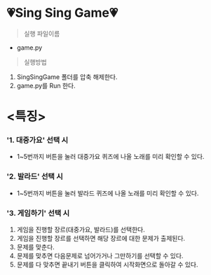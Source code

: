 # **💗Sing  Sing  Game💗**
>실행 파일이름
- game.py
>실행방법
1. SingSingGame 폴더를 압축 해제한다.
2. game.py를 Run 한다.

# <특징>

### **'1. 대중가요' 선택 시** ###
- 1~5번까지 버튼을 눌러 대중가요 퀴즈에 나올 노래를 미리 확인할 수 있다.

### **'2. 발라드' 선택 시** ###
- 1~5번까지 버튼을 눌러 발라드 퀴즈에 나올 노래를 미리 확인할 수 있다.

### **'3. 게임하기' 선택 시** ###
1) 게임을 진행할 장르(대중가요, 발라드)를 선택한다. 
2) 게임을 진행할 장르를 선택하면 해당 장르에 대한 문제가 출제된다.
3) 문제를 맞춘다.
4) 문제를 맞추면 다음문제로 넘어가거나 그만하기를 선택할 수 있다.
5) 문제를 다 맞추면 끝내기 버튼을 클릭하여 시작화면으로 돌아갈 수 있다.
